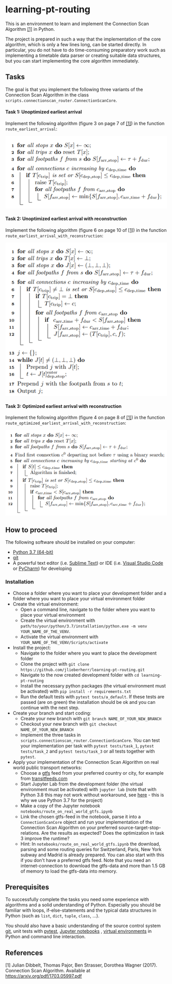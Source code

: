 # learning-pt-routing
This is an environment to learn and implement the Connection Scan Algorithm [[1]](#1) in Python.

The project is prepared in such a way that the implementation of the core algorithm, 
which is only a few lines long, can be started directly.
In particular, you do not have to do time-consuming preparatory work such 
as implementing a timetable data parser or creating suitable data structures, 
but you can start implementing the core algorithm immediately.

## Tasks

The goal is that you implement the following three variants of the 
Connection Scan Algorithm in the class ```scripts.connectionscan_router.ConnectionScanCore```.

#### Task 1: Unoptimized earliest arrival
Implement the following algorithm (figure 3 on page 7 of [[1]](#1)) in the function ```route_earliest_arrival```:

![image](docs/pseudocode_unoptimized_earliest_arrival.PNG)

#### Task 2: Unoptimized earliest arrival with reconstruction
Implement the following algorithm (figure 6 on page 10 of [[1]](#1)) in the function ```route_earliest_arrival_with_reconstruction```:

![image](docs/pseudocode_unoptimized_earliest_arrival_with_reconstruction.PNG)

#### Task 3: Optimized earliest arrival with reconstruction
Implement the following algorithm (figure 4 on page 8 of [[1]](#1)) in the function ```route_optimized_earliest_arrival_with_reconstruction```:

![image](docs/pseudocode_optimized_earliest_arrival_with_reconstruction.PNG)


## How to proceed
The following software should be installed on your computer:
- [Python 3.7 (64-bit)](https://www.python.org/downloads/release/python-376/) 
- [git](https://git-scm.com/downloads)
- A powerful text editor (i.e. [Sublime Text](https://www.sublimetext.com/])) or 
IDE (i.e. [Visual Studio Code](https://code.visualstudio.com/) or 
[PyCharm](https://www.jetbrains.com/de-de/pycharm/)) for developing

### Installation
* Choose a folder where you want to place your development folder 
and a folder where you want to place your virtual environment folder 
* Create the virtual environment:
   - Open a command line, navigate to the folder where you want to place your virtual environment
   - Create the virtual environment with ```path/to/your/python/3.7/installation/python.exe -m venv YOUR_NAME_OF_THE_VENV```.
   - Activate the virtual environment with ```YOUR_NAME_OF_THE_VENV/Scripts/activate```
* Install the project:
   - Navigate to the folder where you want to place the development folder
   - Clone the project with ```git clone https://github.com/jlieberherr/learning-pt-routing.git```
   - Navigate to the now created development folder with ```cd learning-pt-routing```
   - Install the necessary python packages 
(the virtual environment must be activated) with ```pip install -r requirements.txt```
   - Run the default tests with ```pytest tests/a_default```. If these tests are passed (are on green) the installation 
   should be ok and you can continue with the next step.
* Create your branch and start coding:
   - Create your new branch with ```git branch NAME_OF_YOUR_NEW_BRANCH```
   - Checkout your new branch with ```git checkout NAME_OF_YOUR_NEW_BRANCH```
   - Implement the three tasks in ```scripts.connectionscan_router.ConnectionScanCore```. 
   You can test your implementation per task with ```pytest tests/task_1```, ```pytest tests/task_2``` and
    ```pytest tests/task_3``` or all tests together with ```pytest```.
* Apply your implementation of the Connection Scan Algorithm on real world public transport networks:
   - Choose a [gtfs](https://developers.google.com/transit/gtfs/reference) feed from your preferred country or city, 
   for example from [transitfeeds.com](https://transitfeeds.com/)
   - Start Jupyter Lab from the development folder (the virtual environment must be activated) with ```jupyter lab``` 
   (note that with Python 3.8 this may not work without workaround, 
   see [here](https://github.com/jupyter/notebook/issues/4613) - 
   this is why we use Python 3.7 for the project)
   - Make a copy of the Jupyter notebook ```notebooks/route_on_real_world_gtfs.ipynb```
   - Link the chosen gtfs-feed in the notebook, parse it into a ```ConnectionScanCore``` object
   and run your implementation of the Connection Scan Algorithm on your preferred source-target-stop-relations. Are
   the results as expected? Does the optimization in task 3 improve the runtime?
   - Hint: In ```notebooks/route_on_real_world_gtfs.ipynb``` the download, parsing and some routing queries for 
   Switzerland, Paris, New York subway and Madrid is already prepared. You can also start with this if you don't have a 
   preferred gtfs feed. Note that you need an internet-connection to download the gtfs-data and more than 1.5 GB of 
   memory to load the gtfs-data into memory.


## Prerequisites
To successfully complete the tasks you need some experience with algorithms and a solid 
understanding of Python. Especially you should be familiar with loops, 
if-else-statements and the typical data structures in Python (such as ```list```, ```dict```, ```tuple```, 
```class```, ...).

You should also have a basic understanding of the source control system [git](https://git-scm.com/), 
unit tests with [pytest](https://docs.pytest.org/en/latest/index.html), [Jupyter notebooks](https://jupyter.org/) 
, [virtual environments](https://docs.python.org/3/tutorial/venv.html) in Python and command line interaction.


## References
<a id="1">[1]</a> 
Julian Dibbelt, Thomas Pajor, Ben Strasser, Dorothea Wagner (2017). 
Connection Scan Algorithm. Available at https://arxiv.org/pdf/1703.05997.pdf
